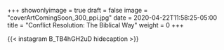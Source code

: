 +++
showonlyimage = true
draft = false
image = "coverArtComingSoon_300_ppi.jpg"
date = 2020-04-22T11:58:25-05:00
title = "Conflict Resolution: The Biblical Way"
weight = 0
+++


{{< instagram B_TB4hGH2uD hidecaption >}}